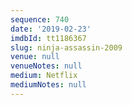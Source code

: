 ```yaml
---
sequence: 740
date: '2019-02-23'
imdbId: tt1186367
slug: ninja-assassin-2009
venue: null
venueNotes: null
medium: Netflix
mediumNotes: null
---
```


